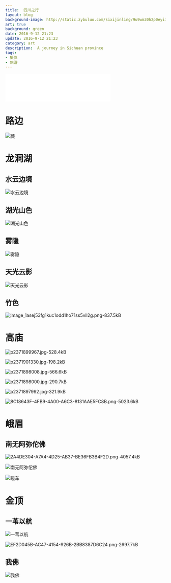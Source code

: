 ```yaml
---
title:  四川之行
layout: blog
background-image: http://static.zybuluo.com/sixijinling/9u9wm30h2p0eyii0msgtjh9n/image_1asej53fg1kuc1odd1ho71ss5vil2g.png
art: true
background: green
date: 2016-9-12 21:23
update: 2016-9-12 21:23
category: art
description:  A journey in Sichuan province
tags:
- 摄影
- 旅游
---
```


<iframe frameborder="no" border="0" marginwidth="0" marginheight="0" width="330" height="86" src="//music.163.com/outchain/player?type=2&id=27672422&auto=0&height=66"></iframe>

# 路边

![蕨][1]

# 龙洞湖

## 水云边境

![水云边境][2]

## 湖光山色

![湖光山色][3]

## 雾隐

![雾隐][4]

## 天光云影

![天光云影][5]

## 竹色

![image_1asej53fg1kuc1odd1ho71ss5vil2g.png-837.5kB][6]

# 高庙

![p2371899967.jpg-528.4kB][7]

![p2371901330.jpg-198.2kB][8]

![p2371898008.jpg-566.6kB][9]

![p2371898000.jpg-290.7kB][10]

![p2371897992.jpg-321.9kB][11]

![8C18643F-4FB9-4A00-A6C3-8131AAE5FC8B.png-5023.6kB][12]

# 峨眉

## 南无阿弥佗佛

![2A4DE304-A7A4-4D25-AB37-BE36FB3B4F2D.png-4057.4kB][13]

![南无阿弥佗佛][14]

![缆车][15]

# 金顶

## 一苇以航

![一苇以航][16]

![EF2D045B-AC47-4154-926B-2BB8387D6C24.png-2697.7kB][17]
## 我佛

![我佛][18]


  [1]: http://static.zybuluo.com/sixijinling/91ll9ptoe5gq3ugrz4v1zgkg/image_1asejjnl21uhkh2914hk7911cj69.png
  [2]: http://static.zybuluo.com/sixijinling/h020myfoin4gg48t7u13oma8/image_1aseis3hljmj1dtt1dn4pni16ici.png
  [3]: http://static.zybuluo.com/sixijinling/obulxhd9016ltrhos3ziitj8/image_1asej9t63id3quh1l3t1nucska2t.png
  [4]: http://static.zybuluo.com/sixijinling/p5pphgjx222ux9l5cvms1thg/image_1asejbvp61rn61uiq1dmi11cajso3a.png
  [5]: http://static.zybuluo.com/sixijinling/mwscsud5770j1c0343t5cbz1/image_1asej3e9p1s2fq59s5q1bp5vn823.png
  [6]: http://static.zybuluo.com/sixijinling/9u9wm30h2p0eyii0msgtjh9n/image_1asej53fg1kuc1odd1ho71ss5vil2g.png
  [7]: http://static.zybuluo.com/sixijinling/ibx0v5zd4e5w1a5ug8kz4ov6/p2371899967.jpg
  [8]: http://static.zybuluo.com/sixijinling/rnkm77qxe0crc08lrixtr1zv/p2371901330.jpg
  [9]: http://static.zybuluo.com/sixijinling/qh4b27yocscmky6vx6svpqr9/p2371898008.jpg
  [10]: http://static.zybuluo.com/sixijinling/ymopz3lptwgs94cywdfcswbd/p2371898000.jpg
  [11]: http://static.zybuluo.com/sixijinling/9zmu9vzfxn8uyi8hhla161zg/p2371897992.jpg
  [12]: http://static.zybuluo.com/sixijinling/8vc9gjisdli9xylgyygteg12/8C18643F-4FB9-4A00-A6C3-8131AAE5FC8B.png
  [13]: http://static.zybuluo.com/sixijinling/rzh6t4togijcyf943gva4oyx/2A4DE304-A7A4-4D25-AB37-BE36FB3B4F2D.png
  [14]: http://static.zybuluo.com/sixijinling/uk8yv75bj4ivvh90alq4lynf/image_1asejs5tb12b8137s1q421o8ia1120.png
  [15]: http://static.zybuluo.com/sixijinling/bv2a95lmquho6iedbq270fxy/image_1asejr5f2g9h1i0113mb51vmm91j.png
  [16]: http://static.zybuluo.com/sixijinling/rcy1fc7mbv439x8x6tb2j7hf/image_1asek0jge89gtco83h1tn7144r2d.png
  [17]: http://static.zybuluo.com/sixijinling/qjjxu3bdg98duwtmo2ee7y68/EF2D045B-AC47-4154-926B-2BB8387D6C24.png
  [18]: http://static.zybuluo.com/sixijinling/d7uw1o655gdd80y5z3e7opyd/image_1asek3cnak0kmcaiqkrlq11552q.png